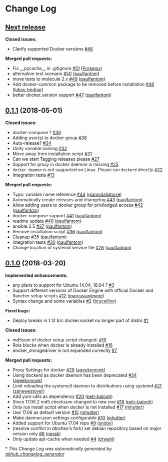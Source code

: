 # Change Log

## [**Next release**](https://galaxy.ansible.com/mongrelion/docker)

**Closed issues:**

- Clarify supported Docker versions [\#46](https://github.com/mongrelion/ansible-role-docker/issues/46)

**Merged pull requests:**

- Fix \_\_pycache\_\_ in .gitignore [\#51](https://github.com/mongrelion/ansible-role-docker/pull/51) ([Porkepix](https://github.com/Porkepix))
- alternative test scenario [\#50](https://github.com/mongrelion/ansible-role-docker/pull/50) ([paulfantom](https://github.com/paulfantom))
- move tests to molecule 2.x [\#49](https://github.com/mongrelion/ansible-role-docker/pull/49) ([paulfantom](https://github.com/paulfantom))
- Add docker-common package to be removed before installation [\#48](https://github.com/mongrelion/ansible-role-docker/pull/48) ([lukas-bednar](https://github.com/lukas-bednar))
- better docker\_version support [\#47](https://github.com/mongrelion/ansible-role-docker/pull/47) ([paulfantom](https://github.com/paulfantom))

## [0.1.1](https://galaxy.ansible.com/mongrelion/docker) (2018-05-01)
**Closed issues:**

- docker-compose ? [\#39](https://github.com/mongrelion/ansible-role-docker/issues/39)
- Adding user\(s\) to docker group [\#38](https://github.com/mongrelion/ansible-role-docker/issues/38)
- Auto-release? [\#34](https://github.com/mongrelion/ansible-role-docker/issues/34)
- Unify variable naming [\#32](https://github.com/mongrelion/ansible-role-docker/issues/32)
- Move away from installation script [\#31](https://github.com/mongrelion/ansible-role-docker/issues/31)
- Can we start Tagging releases please [\#27](https://github.com/mongrelion/ansible-role-docker/issues/27)
- Support for proxy in docker daemon is missing [\#25](https://github.com/mongrelion/ansible-role-docker/issues/25)
- `docker daemon` is not supported on Linux. Please run `dockerd` directly [\#22](https://github.com/mongrelion/ansible-role-docker/issues/22)
- Integration tests [\#13](https://github.com/mongrelion/ansible-role-docker/issues/13)

**Merged pull requests:**

- Typo: variable name reference [\#44](https://github.com/mongrelion/ansible-role-docker/pull/44) ([giannidallatorre](https://github.com/giannidallatorre))
- Automatically create releases and changelog [\#43](https://github.com/mongrelion/ansible-role-docker/pull/43) ([paulfantom](https://github.com/paulfantom))
- Allow adding users to docker group for priviledged access [\#42](https://github.com/mongrelion/ansible-role-docker/pull/42) ([paulfantom](https://github.com/paulfantom))
- docker-compose support [\#41](https://github.com/mongrelion/ansible-role-docker/pull/41) ([paulfantom](https://github.com/paulfantom))
- readme update [\#40](https://github.com/mongrelion/ansible-role-docker/pull/40) ([paulfantom](https://github.com/paulfantom))
- ansible 2.5 [\#37](https://github.com/mongrelion/ansible-role-docker/pull/37) ([paulfantom](https://github.com/paulfantom))
- Remove installation script [\#36](https://github.com/mongrelion/ansible-role-docker/pull/36) ([paulfantom](https://github.com/paulfantom))
- Cleanup [\#35](https://github.com/mongrelion/ansible-role-docker/pull/35) ([paulfantom](https://github.com/paulfantom))
- integration tests [\#30](https://github.com/mongrelion/ansible-role-docker/pull/30) ([paulfantom](https://github.com/paulfantom))
- Change location of systemd service file [\#28](https://github.com/mongrelion/ansible-role-docker/pull/28) ([paulfantom](https://github.com/paulfantom))

## [0.1.0](https://galaxy.ansible.com/mongrelion/docker) (2018-03-20)
**Implemented enhancements:**

- any plans to support for Ubuntu 14.04, 16.04 ? [\#3](https://github.com/mongrelion/ansible-role-docker/issues/3)
- Support different versions of Docker Engine with official Docker and Rancher setup scripts [\#12](https://github.com/mongrelion/ansible-role-docker/pull/12) ([marcusianlevine](https://github.com/marcusianlevine))
- Syntax change and some variables [\#2](https://github.com/mongrelion/ansible-role-docker/pull/2) ([brucellino](https://github.com/brucellino))

**Fixed bugs:**

- Deploy breaks in 1.12 b/c docker.socket no longer part of distro [\#1](https://github.com/mongrelion/ansible-role-docker/issues/1)

**Closed issues:**

- md5sum of docker setup script changed. [\#19](https://github.com/mongrelion/ansible-role-docker/issues/19)
- Role blocks when docker is already installed [\#16](https://github.com/mongrelion/ansible-role-docker/issues/16)
- docker\_storagedriver is not expanded correctly [\#7](https://github.com/mongrelion/ansible-role-docker/issues/7)

**Merged pull requests:**

- Proxy Settings for docker [\#29](https://github.com/mongrelion/ansible-role-docker/pull/29) ([ageekymonk](https://github.com/ageekymonk))
- Using dockerd as docker daemon has been deprecated [\#24](https://github.com/mongrelion/ansible-role-docker/pull/24) ([ageekymonk](https://github.com/ageekymonk))
- Limit reloading the systemctl daemon to distributions using systemd [\#21](https://github.com/mongrelion/ansible-role-docker/pull/21) ([zanewestover](https://github.com/zanewestover))
- Add yum-utils as dependency [\#20](https://github.com/mongrelion/ansible-role-docker/pull/20) ([petr-balogh](https://github.com/petr-balogh))
- Since 17.06.2 md5 checksum changed to new one [\#18](https://github.com/mongrelion/ansible-role-docker/pull/18) ([petr-balogh](https://github.com/petr-balogh))
- Only run install script when docker is not installed [\#17](https://github.com/mongrelion/ansible-role-docker/pull/17) ([mhutter](https://github.com/mhutter))
- Use 17.06 as default version [\#15](https://github.com/mongrelion/ansible-role-docker/pull/15) ([mhutter](https://github.com/mhutter))
- Make daemon.json settings configurable [\#10](https://github.com/mongrelion/ansible-role-docker/pull/10) ([mhutter](https://github.com/mhutter))
- Added support for Ubuntu 17.04 repo [\#9](https://github.com/mongrelion/ansible-role-docker/pull/9) ([snoby](https://github.com/snoby))
- \(resolve conflict in dbichko's fork\) set debian repository based on major version only [\#8](https://github.com/mongrelion/ansible-role-docker/pull/8) ([nerab](https://github.com/nerab))
- Only update apt-cache when needed [\#4](https://github.com/mongrelion/ansible-role-docker/pull/4) ([drwahl](https://github.com/drwahl))



\* *This Change Log was automatically generated by [github_changelog_generator](https://github.com/skywinder/Github-Changelog-Generator)*